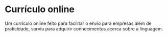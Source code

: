# Currículo online
Um currículo online feito para facilitar o envio para empresas além de praticidade, serviu para adquirir conhecimentos acerca sobre a linguagem.
